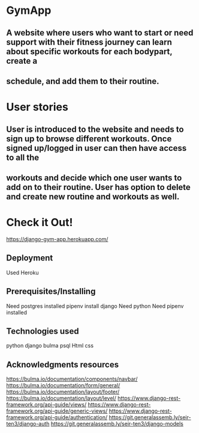 # GymApp

## A website where users who want to start or need support with their fitness journey can learn about specific workouts for each bodypart, create a 
## schedule, and add them to their routine.

# User stories

## User is introduced to the website and needs to sign up to browse different workouts. Once signed up/logged in user can then have access to all the 
## workouts and decide which one user wants to add on to their routine. User has option to delete and create new routine and workouts as well.

# Check it Out!
 https://django-gym-app.herokuapp.com/

##  Deployment

 Used Heroku 

##  Prerequisites/Installing

Need postgres installed
pipenv install django
Need python
Need pipenv installed

## Technologies used

python
django
bulma
psql
Html
css



## Acknowledgments resources

https://bulma.io/documentation/components/navbar/ https://bulma.io/documentation/form/general/ https://bulma.io/documentation/layout/footer/ https://bulma.io/documentation/layout/level/
https://www.django-rest-framework.org/api-guide/views/ 
https://www.django-rest-framework.org/api-guide/generic-views/ 
https://www.django-rest-framework.org/api-guide/authentication/ https://git.generalassemb.ly/seir-ten3/django-auth
 https://git.generalassemb.ly/seir-ten3/django-models
